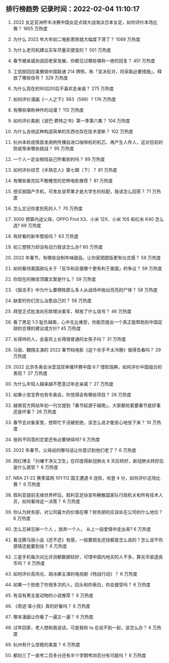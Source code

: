 
## 排行榜趋势 记录时间：2022-02-04 11:10:17
  
  1. 2022 女足亚洲杯半决赛中国女足点球大战淘汰日本女足，如何评价本场比赛？ 1655 万热度
    
  2. 为什么 2022 年大年初二电影票房就大幅度下滑了？ 1089 万热度
    
  3. 为什么老司机建议买车尽量买便宜的？ 501 万热度
    
  4. 春节被亲戚劝说回老家发展，你都见过哪些堪称一绝的回复？ 451 万热度
    
  5. 工信部回应美撤销中国联通 214 牌照，称「坚决反对，将采取必要措施」，释放了哪些信号？ 329 万热度
    
  6. 为什么现在的90后00后不喜欢走亲戚？ 275 万热度
    
  7. 如何评价漫画《一人之下》563（599）? 176 万热度
    
  8. 有哪些堪称神作的动漫？ 113 万热度
    
  9. 如何评价美剧《波巴·费特之书》第一季第六集？ 104 万热度
    
  10. 为什么吉他这种构造简单的东西也存在技术垄断？ 102 万热度
    
  11. 杭州本轮疫情首发病例传播自进口咖啡机的机芯，再产生人传人，这对目前的防疫带来哪些挑战？ 95 万热度
    
  12. 一个人一定会相信自己所看到的吗？ 89 万热度
    
  13. 如何评价综艺《半熟恋人》第七期（下）？ 81 万热度
    
  14. 有哪些看完后不敢睡觉的恐怖电影推荐？ 81 万热度
    
  15. 想买部国产手机，可舍友说苹果才是大学生的标配，我该怎么回答？ 71 万热度
    
  16. 怎么忘记你爱到死的人？ 70 万热度
    
  17. 3000 预算内送父母，OPPO Find X3、小米 12X、小米 10S 和红米 K40 怎么选? 69 万热度
    
  18. 有好看的新年壁纸吗？ 63 万热度
    
  19. 初三想努力却没有动力我该怎么办? 60 万热度
    
  20. 2022 年春节，有哪些自制年味甜品，让你家团圆饭更有仪式感？ 59 万热度
    
  21. 如何看待美国政坛关于「反华和反俄哪个更有利于美国」的争议？ 59 万热度
    
  22. 你现在的微信顶置文案是什么？ 59 万热度
    
  23. 《狙击手》中为什么要牺牲那么多人从战场中拖出亮亮的尸体？ 58 万热度
    
  24. 缺爱的你们怎么治愈自己的？ 58 万热度
    
  25. 拜登正式批准向东欧增派美军，释放了什么信号？ 46 万热度
    
  26. 看了男足 1:3 耻负越南，心中无比难受，你能否提出一个真正能帮助到中国足球的合理的建议或方针? 45 万热度
    
  27. 长得帅的人，会喜欢上长得很普通的女孩子吗？ 31 万热度
    
  28. 马丽、魏翔主演的 2022 春节档电影《这个杀手不太冷静》值得去看吗？ 29 万热度
    
  29. 2022 北京冬奥会冰壶混双单循环赛中国 6:7 惜败瑞典，如何评价中国组合的表现？ 27 万热度
    
  30. 为什么年轻人越来越不愿意过年走亲戚？ 27 万热度
    
  31. 如果小宝宝界也有冬奥会，你觉得会有哪些项目？ 26 万热度
    
  32. 越南官方网站年初一刊文提到「春节起源于越南」，大家都抢着要春节是好事还是坏事？ 26 万热度
    
  33. 春节去对象家里，想帮忙干活被拒绝，该怎么说才能安心地坐下来？ 10 万热度
    
  34. 爸妈不同意的恋爱还有必要继续吗? 6 万热度
    
  35. 2022 年春节，父母说的哪句话让你意识到他们老了？ 6 万热度
    
  36. 网红博主「刘墉干净又卫生」在印度得新冠肺炎 8 天后转好，新冠肺炎转好后是什么感受？ 6 万热度
    
  37. NBA 21-22 赛季篮网 101:112 国王遭遇 6 连败，哈登 4 分，如何评价这场比赛？ 6 万热度
    
  38. 叙利亚提前无缘世界杯后，叙利亚足协宣布解散国家队行政机关和所有技术人员，如何看待这一决策？ 6 万热度
    
  39. 你认为财务部，对公司最大的价值在哪？财务部的应该处在公司的什么地位？ 6 万热度
    
  40. 怎么忘掉忘掉一个人 ，放弃一个人， 从上一段爱情中走出来? 6 万热度
    
  41. 看沈腾马丽小品《还不还》有感，一般要朋友还钱都是怎么说的？怎么说不伤感情还能要到钱？ 6 万热度
    
  42. 三星手机每次对比评测都数据较好，可惜中国内地买的人不多，算劣币驱逐良币吗？ 6 万热度
    
  43. 如何评价高伟光、胡冰卿主演的电视剧《特战行动》？ 6 万热度
    
  44. 如果一个拒绝了你很多次的人，回头和你表白，你会接受吗？ 6 万热度
    
  45. 有没有男主是动物的小说推荐？ 6 万热度
    
  46. 《奇迹·笨小孩》真的好看吗？ 6 万热度
    
  47. 哪本漫画让你看了一遍又一遍？ 6 万热度
    
  48. 过年回家，老人想和我说话，可是我和 ta 总说不到一起，该怎么办？ 6 万热度
    
  49. 杭州有什么惊艳的美食？ 6 万热度
    
  50. 都初三了一直考二百多分还有半个学期考四百分有可能吗？ 6 万热度
    